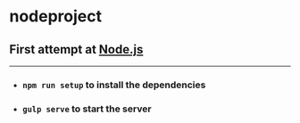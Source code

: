 # nodeproject
## First attempt at [Node.js](https://nodejs.org/en/)
---
+ ### `npm run setup` to install the dependencies
+ ### `gulp serve` to start the server
